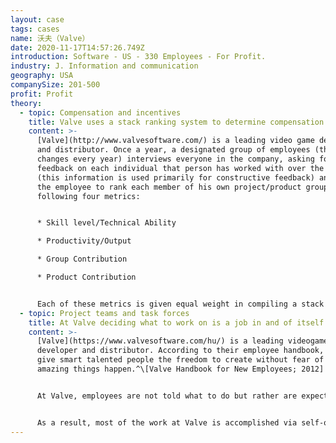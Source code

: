 ```yaml
---
layout: case
tags: cases
name: 沃夫（Valve）
date: 2020-11-17T14:57:26.749Z
introduction: Software - US - 330 Employees - For Profit.
industry: J. Information and communication
geography: USA
companySize: 201-500
profit: Profit
theory:
  - topic: Compensation and incentives
    title: Valve uses a stack ranking system to determine compensation.
    content: >-
      [Valve](http://www.valvesoftware.com/) is a leading video game developer
      and distributor. Once a year, a designated group of employees (the group
      changes every year) interviews everyone in the company, asking for
      feedback on each individual that person has worked with over the past year
      (this information is used primarily for constructive feedback) and asking
      the employee to rank each member of his own project/product group on the
      following four metrics:


      * Skill level/Technical Ability

      * Productivity/Output

      * Group Contribution

      * Product Contribution


      Each of these metrics is given equal weight in compiling a stack ranking of all the employees in a given group. Once the intra-group ranking is done, the information gets pooled for the company as a whole and is used to determine compensation. The system is based on a belief that these four metrics are the most appropriate for determining the "correct" compensation and that they in turn are best determined through a peer-based valuation process (which the company believes is less likely to be subject to bias given its flat organizational structure).^[Valve Handbook for New Employees; 2012]
  - topic: Project teams and task forces
    title: At Valve deciding what to work on is a job in and of itself.
    content: >-
      [Valve](https://www.valvesoftware.com/hu/) is a leading videogame
      developer and distributor. According to their employee handbook, "When you
      give smart talented people the freedom to create without fear of failure,
      amazing things happen.^\[Valve Handbook for New Employees; 2012]


      At Valve, employees are not told what to do but rather are expected to work on what they believe to be of most value to the company. Valve acknowledges that "deciding what to work on can be the hardest part of your job" and advises employees to ask themselves questions such as "Of all the projects currently under way, what's the most valuable thing I can be working on?" and "What's interesting? What's rewarding?" What leverages my individual strengths the most?"


      As a result, most of the work at Valve is accomplished via self-organized, temporary, multi-disciplinary project teams called "cabals". They form organically as people decide to join a group based on their belief that the group's work is important enough for them to contribute their skills. Often someone will emerge as the "lead" on a project. However, their role is not to manage the team in a traditional sense but rather to act as a kind of information clearinghouse. By having an understanding of the whole project, they can act as a resource for team members to check decisions against.^\[Valve Handbook for New Employees; 2012]
---
```

